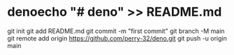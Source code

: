 # denoecho "# deno" >> README.md
git init
git add README.md
git commit -m "first commit"
git branch -M main
git remote add origin https://github.com/perry-32/deno.git
git push -u origin main
